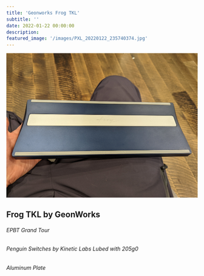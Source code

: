 ```yaml
---
title: 'Geonworks Frog TKL'
subtitle: '' 
date: 2022-01-22 00:00:00
description: 
featured_image: '/images/PXL_20220122_235740374.jpg'
---
```


![](/images/PXL_20220122_235931087.jpg)

## Frog TKL by GeonWorks
###### EPBT Grand Tour
###### Penguin Switches by Kinetic Labs Lubed with 205g0
###### Aluminum Plate
